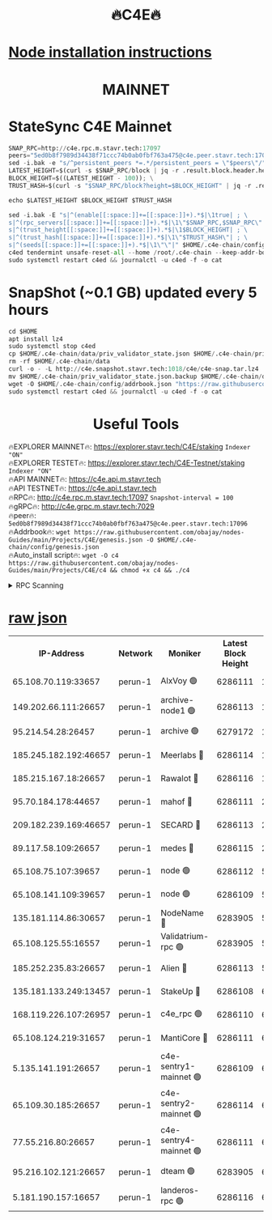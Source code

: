 <h1 align="center"> 🔥C4E🔥</h1>

[Node installation instructions](https://github.com/obajay/nodes-Guides/tree/main/Projects/C4E)
=

<h1 align="center"> MAINNET</h1>

# StateSync C4E Mainnet
```python
SNAP_RPC=http://c4e.rpc.m.stavr.tech:17097
peers="5ed0b8f7989d34438f71ccc74b0ab0fbf763a475@c4e.peer.stavr.tech:17096"
sed -i.bak -e "s/^persistent_peers *=.*/persistent_peers = \"$peers\"/" $HOME/.c4e-chain/config/config.toml
LATEST_HEIGHT=$(curl -s $SNAP_RPC/block | jq -r .result.block.header.height); \
BLOCK_HEIGHT=$((LATEST_HEIGHT - 100)); \
TRUST_HASH=$(curl -s "$SNAP_RPC/block?height=$BLOCK_HEIGHT" | jq -r .result.block_id.hash)

echo $LATEST_HEIGHT $BLOCK_HEIGHT $TRUST_HASH

sed -i.bak -E "s|^(enable[[:space:]]+=[[:space:]]+).*$|\1true| ; \
s|^(rpc_servers[[:space:]]+=[[:space:]]+).*$|\1\"$SNAP_RPC,$SNAP_RPC\"| ; \
s|^(trust_height[[:space:]]+=[[:space:]]+).*$|\1$BLOCK_HEIGHT| ; \
s|^(trust_hash[[:space:]]+=[[:space:]]+).*$|\1\"$TRUST_HASH\"| ; \
s|^(seeds[[:space:]]+=[[:space:]]+).*$|\1\"\"|" $HOME/.c4e-chain/config/config.toml
c4ed tendermint unsafe-reset-all --home /root/.c4e-chain --keep-addr-book
sudo systemctl restart c4ed && journalctl -u c4ed -f -o cat
```
# SnapShot (~0.1 GB) updated every 5 hours
```python
cd $HOME
apt install lz4
sudo systemctl stop c4ed
cp $HOME/.c4e-chain/data/priv_validator_state.json $HOME/.c4e-chain/priv_validator_state.json.backup
rm -rf $HOME/.c4e-chain/data
curl -o - -L http://c4e.snapshot.stavr.tech:1018/c4e/c4e-snap.tar.lz4 | lz4 -c -d - | tar -x -C $HOME/.c4e-chain --strip-components 2
mv $HOME/.c4e-chain/priv_validator_state.json.backup $HOME/.c4e-chain/data/priv_validator_state.json
wget -O $HOME/.c4e-chain/config/addrbook.json "https://raw.githubusercontent.com/obajay/nodes-Guides/main/Projects/C4E/addrbook.json"
sudo systemctl restart c4ed && journalctl -u c4ed -f -o cat
```
 <h1 align="center"> Useful Tools</h1>

🔥EXPLORER MAINNET🔥:  https://explorer.stavr.tech/C4E/staking            `Indexer "ON"` \
🔥EXPLORER TESTET🔥:   https://explorer.stavr.tech/C4E-Testnet/staking     `Indexer "ON"` \
🔥API MAINNET🔥:       https://c4e.api.m.stavr.tech \
🔥API TESTNET🔥:       https://c4e.api.t.stavr.tech \
🔥RPC🔥:               http://c4e.rpc.m.stavr.tech:17097                  `Snapshot-interval = 100` \
🔥gRPC🔥:              http://c4e.grpc.m.stavr.tech:7029 \
🔥peer🔥:              `5ed0b8f7989d34438f71ccc74b0ab0fbf763a475@c4e.peer.stavr.tech:17096` \
🔥Addrbook🔥:    ```wget https://raw.githubusercontent.com/obajay/nodes-Guides/main/Projects/C4E/genesis.json -O $HOME/.c4e-chain/config/genesis.json``` \
🔥Auto_install script🔥: ```wget -O c4 https://raw.githubusercontent.com/obajay/nodes-Guides/main/Projects/C4E/c4 && chmod +x c4 && ./c4```





<details>
<summary>RPC Scanning</summary>

<h2 align="center"> We scan nodes in real time every 4 hours. And we provide the final result of RPC endpoints.
We cannot influence the operation of these nodes in any way. </h2>


```python
If Voting Power is higher than 0 --> then the Node is a validator of the network and may be subject to attack and be a potential threat to the chain.
```
```python
We marked such validators with a red symbol
```

</details>

[raw json](https://rpc-check.c4e.stavr.tech/c4e/rpc-c4e-result.json)
=



<table><tr><th>IP-Address</th><th>Network</th><th>Moniker</th><th>Latest Block Height</th><th>Earliest Block Height</th><th>Catching Up</th><th>Tx Index</th><th>Voting Power</th><th>Scan Time</th></tr><tr><td>65.108.70.119:33657</td><td>perun-1</td><td>AlxVoy 🟢</td><td>6286111</td><td>1</td><td>False</td><td>on</td><td>0</td><td>2023-12-14T16:46:34.666717177UTC</td></tr><tr><td>149.202.66.111:26657</td><td>perun-1</td><td>archive-node1 🟢</td><td>6286113</td><td>1</td><td>False</td><td>on</td><td>0</td><td>2023-12-14T16:46:50.374426473UTC</td></tr><tr><td>95.214.54.28:26457</td><td>perun-1</td><td>archive 🟢</td><td>6279172</td><td>1</td><td>False</td><td>on</td><td>0</td><td>2023-12-14T16:46:56.301089222UTC</td></tr><tr><td>185.245.182.192:46657</td><td>perun-1</td><td>Meerlabs 🔴</td><td>6286114</td><td>1051501</td><td>False</td><td>on</td><td>493550</td><td>2023-12-14T16:46:55.980902170UTC</td></tr><tr><td>185.215.167.18:26657</td><td>perun-1</td><td>Rawalot 🔴</td><td>6286116</td><td>1090501</td><td>False</td><td>on</td><td>579034</td><td>2023-12-14T16:47:07.928051576UTC</td></tr><tr><td>95.70.184.178:44657</td><td>perun-1</td><td>mahof 🔴</td><td>6286111</td><td>2342001</td><td>False</td><td>off</td><td>1357006</td><td>2023-12-14T16:46:33.948430620UTC</td></tr><tr><td>209.182.239.169:46657</td><td>perun-1</td><td>SECARD 🔴</td><td>6286113</td><td>2616101</td><td>False</td><td>off</td><td>675729</td><td>2023-12-14T16:46:48.015724917UTC</td></tr><tr><td>89.117.58.109:26657</td><td>perun-1</td><td>medes 🔴</td><td>6286115</td><td>2826001</td><td>False</td><td>off</td><td>471345</td><td>2023-12-14T16:47:02.821062929UTC</td></tr><tr><td>65.108.75.107:39657</td><td>perun-1</td><td>node 🟢</td><td>6286112</td><td>5198801</td><td>False</td><td>on</td><td>0</td><td>2023-12-14T16:46:37.115771614UTC</td></tr><tr><td>65.108.141.109:39657</td><td>perun-1</td><td>node 🟢</td><td>6286109</td><td>5303301</td><td>False</td><td>on</td><td>0</td><td>2023-12-14T16:46:20.678926979UTC</td></tr><tr><td>135.181.114.86:30657</td><td>perun-1</td><td>NodeName 🔴</td><td>6283905</td><td>5508301</td><td>False</td><td>off</td><td>333717</td><td>2023-12-14T16:46:50.689910476UTC</td></tr><tr><td>65.108.125.55:16557</td><td>perun-1</td><td>Validatrium-rpc 🟢</td><td>6283905</td><td>5551301</td><td>False</td><td>on</td><td>0</td><td>2023-12-14T16:47:05.216458972UTC</td></tr><tr><td>185.252.235.83:26657</td><td>perun-1</td><td>Alien 🔴</td><td>6286113</td><td>5736001</td><td>False</td><td>on</td><td>380508</td><td>2023-12-14T16:46:51.055145291UTC</td></tr><tr><td>135.181.133.249:13457</td><td>perun-1</td><td>StakeUp 🔴</td><td>6286108</td><td>6015001</td><td>False</td><td>on</td><td>1357007</td><td>2023-12-14T16:46:13.076743265UTC</td></tr><tr><td>168.119.226.107:26957</td><td>perun-1</td><td>c4e_rpc 🟢</td><td>6286110</td><td>6186110</td><td>False</td><td>on</td><td>0</td><td>2023-12-14T16:46:27.099063305UTC</td></tr><tr><td>65.108.124.219:31657</td><td>perun-1</td><td>MantiCore 🔴</td><td>6286111</td><td>6186111</td><td>False</td><td>off</td><td>837624</td><td>2023-12-14T16:46:33.550941573UTC</td></tr><tr><td>5.135.141.191:26657</td><td>perun-1</td><td>c4e-sentry1-mainnet 🟢</td><td>6286109</td><td>6198001</td><td>False</td><td>on</td><td>0</td><td>2023-12-14T16:46:17.533063889UTC</td></tr><tr><td>65.109.30.185:26657</td><td>perun-1</td><td>c4e-sentry2-mainnet 🟢</td><td>6286114</td><td>6238301</td><td>False</td><td>on</td><td>0</td><td>2023-12-14T16:46:55.651156540UTC</td></tr><tr><td>77.55.216.80:26657</td><td>perun-1</td><td>c4e-sentry4-mainnet 🟢</td><td>6286111</td><td>6241001</td><td>False</td><td>on</td><td>0</td><td>2023-12-14T16:46:34.313831781UTC</td></tr><tr><td>95.216.102.121:26657</td><td>perun-1</td><td>dteam 🟢</td><td>6283905</td><td>6275001</td><td>False</td><td>on</td><td>0</td><td>2023-12-14T16:46:17.946014821UTC</td></tr><tr><td>5.181.190.157:16657</td><td>perun-1</td><td>landeros-rpc 🟢</td><td>6286116</td><td>6278001</td><td>False</td><td>on</td><td>0</td><td>2023-12-14T16:47:07.613970399UTC</td></tr></table>
